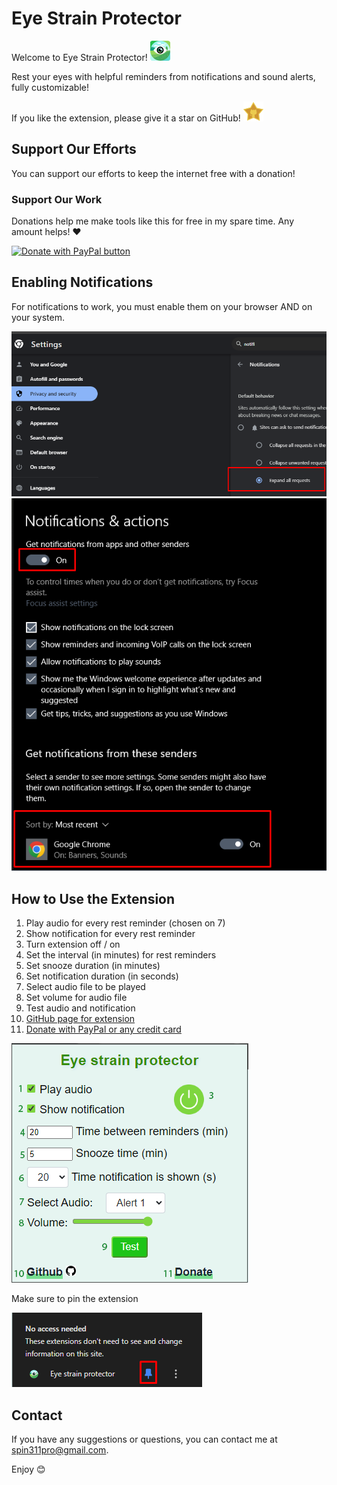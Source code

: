 # Eye Strain Protector

Welcome to Eye Strain Protector! <img src="imgs/iconBig2.png" alt="icon" height="32">

Rest your eyes with helpful reminders from notifications and sound alerts, fully customizable!

If you like the extension, please give it a star on GitHub! <img src="imgs/github-star.png" alt="icon" height="32">

## Support Our Efforts

You can support our efforts to keep the internet free with a donation!

### Support Our Work

Donations help me make tools like this for free in my spare time. Any amount helps! ❤️

[![Donate with PayPal button](https://www.paypalobjects.com/en_US/i/btn/btn_donateCC_LG.gif)](https://www.paypal.com/donate/?hosted_button_id=4WXEWMN3QGLGY)

## Enabling Notifications

For notifications to work, you must enable them on your browser AND on your system.

![Enable on Google](imgs/enableGoogle.png)
![Enable on Windows](imgs/enableWindows.png)

## How to Use the Extension

1. Play audio for every rest reminder (chosen on 7)
2. Show notification for every rest reminder
3. Turn extension off / on
4. Set the interval (in minutes) for rest reminders
5. Set snooze duration (in minutes)
6. Set notification duration (in seconds)
7. Select audio file to be played
8. Set volume for audio file
9. Test audio and notification
10. [GitHub page for extension](https://github.com/spin311/EyeStrainProtector)
11. [Donate with PayPal or any credit card](https://www.paypal.com/donate/?hosted_button_id=4WXEWMN3QGLGY)

![Popup Screenshot](imgs/popup.png)

Make sure to pin the extension

![Pin extension](imgs/pin.png)

## Contact

If you have any suggestions or questions, you can contact me at [spin311pro@gmail.com](mailto:spin311pro@gmail.com).

Enjoy 😊